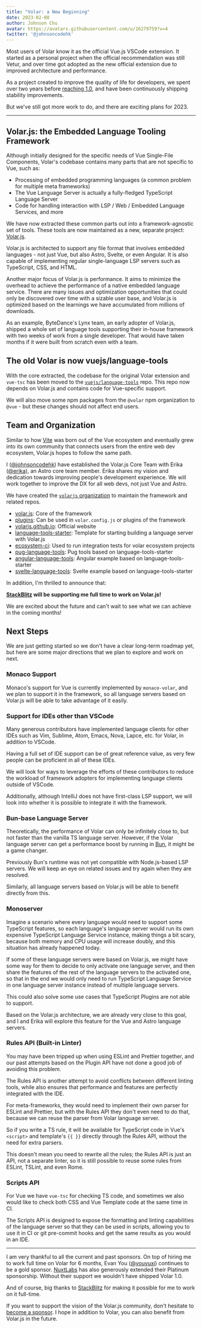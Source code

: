 ```yaml
---
title: "Volar: a New Beginning"
date: 2023-02-08
author: Johnson Chu
avatar: https://avatars.githubusercontent.com/u/16279759?v=4
twitter: '@johnsoncodehk'
---
```


Most users of Volar know it as the official Vue.js VSCode extension. It started as a personal project when the official recommendation was still Vetur, and over time got adopted as the new official extension due to improved architecture and performance.

As a project created to improve the quality of life for developers, we spent over two years before [reaching 1.0](https://blog.vuejs.org/posts/volar-1.0.html), and have been continuously shipping stability improvements.

But we've still got more work to do, and there are exciting plans for 2023.

---

## Volar.js: the Embedded Language Tooling Framework

Although initially designed for the specific needs of Vue Single-File Components, Volar's codebase contains many parts that are not specific to Vue, such as:

- Processing of embedded programming languages (a common problem for multiple meta frameworks)
- The Vue Language Server is actually a fully-fledged TypeScript Language Server
- Code for handling interaction with LSP / Web / Embedded Language Services, and more

We have now extracted these common parts out into a framework-agnostic set of tools. These tools are now maintained as a new, separate project: [Volar.js](https://volarjs.github.io/).

Volar.js is architected to support any file format that involves embedded languages - not just Vue, but also Astro, Svelte, or even Angular. It is also capable of implementing regular single-language LSP servers such as TypeScript, CSS, and HTML.

Another major focus of Volar.js is performance. It aims to minimize the overhead to achieve the performance of a native embedded language service. There are many issues and optimization opportunities that could only be discovered over time with a sizable user base, and Volar.js is optimized based on the learnings we have accumulated from millions of downloads.

As an example, ByteDance's Lynx team, an early adopter of Volar.js, shipped a whole set of language tools supporting their in-house framework with two weeks of work from a single developer. That would have taken months if it were built from scratch even with a team.

## The old Volar is now vuejs/language-tools

With the core extracted, the codebase for the original Volar extension and `vue-tsc` has been moved to the [`vuejs/language-tools`](https://github.com/vuejs/language-tools) repo. This repo now depends on Volar.js and contains code for Vue-specific support.

We will also move some npm packages from the `@volar` npm organization to `@vue` - but these changes should not affect end users.

## Team and Organization

Similar to how [Vite](https://vitejs.dev/) was born out of the Vue ecosystem and eventually grew into its own community that connects users from the entire web dev ecosystem, Volar.js hopes to follow the same path.

I ([@johnsoncodehk](https://github.com/johnsoncodehk)) have established the Volar.js Core Team with Erika ([@erika](https://elk.zone/mastodon.gamedevalliance.fr/@erika)), an Astro core team member. Erika shares my vision and dedication towards improving people's development experience. We will work together to improve the DX for all web devs, not just Vue and Astro.

We have created the [`volarjs` organization](https://github.com/volarjs) to maintain the framework and related repos.

- [volar.js](https://github.com/volarjs/volar.js): Core of the framework
- [plugins](https://github.com/volarjs/plugins): Can be used in `volar.config.js` or plugins of the framework
- [volarjs.github.io](https://volarjs.github.io/): Official website
- [language-tools-starter](https://github.com/volarjs/language-tools-starter): Template for starting building a language server with Volar.js
- [ecosystem-ci](https://github.com/volarjs/ecosystem-ci): Used to run integration tests for volar ecosystem projects
- [pug-language-tools](https://github.com/volarjs/pug-language-tools): Pug tools based on language-tools-starter
- [angular-language-tools](https://github.com/volarjs/angular-language-tools): Angular example based on language-tools-starter
- [svelte-language-tools](https://github.com/volarjs/svelte-language-tools): Svelte example based on language-tools-starter

In addition, I'm thrilled to announce that:

**[StackBlitz](https://stackblitz.com/) will be supporting me full time to work on Volar.js!**

We are excited about the future and can't wait to see what we can achieve in the coming months!

## Next Steps

We are just getting started so we don't have a clear long-term roadmap yet, but here are some major directions that we plan to explore and work on next.

### Monaco Support

Monaco's support for Vue is currently implemented by `monaco-volar`, and we plan to support it in the framework, so all language servers based on Volar.js will be able to take advantage of it easily.

### Support for IDEs other than VSCode

Many generous contributors have implemented language clients for other IDEs such as Vim, Sublime, Atom, Emacs, Nova, Lapce, etc. for Volar, in addition to VSCode.

Having a full set of IDE support can be of great reference value, as very few people can be proficient in all of these IDEs.

We will look for ways to leverage the efforts of these contributors to reduce the workload of framework adopters for implementing language clients outside of VSCode.

Additionally, although IntelliJ does not have first-class LSP support, we will look into whether it is possible to integrate it with the framework.

### Bun-base Language Server

Theoretically, the performance of Volar can only be infinitely close to, but not faster than the vanilla TS language server. However, if the Volar language server can get a performance boost by running in [Bun](https://bun.sh/), it might be a game changer.

Previously Bun's runtime was not yet compatible with Node.js-based LSP servers. We will keep an eye on related issues and try again when they are resolved.

Similarly, all language servers based on Volar.js will be able to benefit directly from this.

### Monoserver

Imagine a scenario where every language would need to support some TypeScript features, so each language's language server would run its own expensive TypeScript Language Service instance, making things a bit scary, because both memory and CPU usage will increase doubly, and this situation has already happened today.

If some of these language servers were based on Volar.js, we might have some way for them to decide to only activate one language server, and then share the features of the rest of the language servers to the activated one, so that in the end we would only need to run TypeScript Language Service in one language server instance instead of multiple language servers.

This could also solve some use cases that TypeScript Plugins are not able to support.

Based on the Volar.js architecture, we are already very close to this goal, and I and Erika will explore this feature for the Vue and Astro language servers.

### Rules API (Built-in Linter)

You may have been tripped up when using ESLint and Prettier together, and our past attempts based on the Plugin API have not done a good job of avoiding this problem.

The Rules API is another attempt to avoid conflicts between different linting tools, while also ensures that performance and features are perfectly integrated with the IDE.

For meta-frameworks, they would need to implement their own parser for ESLint and Prettier, but with the Rules API they don't even need to do that, because we can reuse the parser from Volar language server.

So if you write a TS rule, it will be available for TypeScript code in Vue's `<script>` and template's `{{ }}` directly through the Rules API, without the need for extra parsers.

This doesn't mean you need to rewrite all the rules; the Rules API is just an API, not a separate linter, so it is still possible to reuse some rules from ESLint, TSLint, and even Rome.

### Scripts API

For Vue we have `vue-tsc` for checking TS code, and sometimes we also would like to check both CSS and Vue Template code at the same time in CI.

The Scripts API is designed to expose the formatting and linting capabilities of the language server so that they can be used in scripts, allowing you to use it in CI or git pre-commit hooks and get the same results as you would in an IDE.

---

I am very thankful to all the current and past sponsors. On top of hiring me to work full time on Volar for 6 months, Evan You ([@youyuxi](https://twitter.com/youyuxi)) continues to be a gold sponsor. [NuxtLabs](https://nuxtlabs.com/) has also generously extended their Platinum sponsorship. Without their support we wouldn't have shipped Volar 1.0.

And of course, big thanks to [StackBlitz](https://stackblitz.com/) for making it possible for me to work on it full-time.

If you want to support the vision of the Volar.js community, don't hesitate to [become a sponsor](https://github.com/sponsors/johnsoncodehk). I hope in addition to Volar, you can also benefit from Volar.js in the future.
